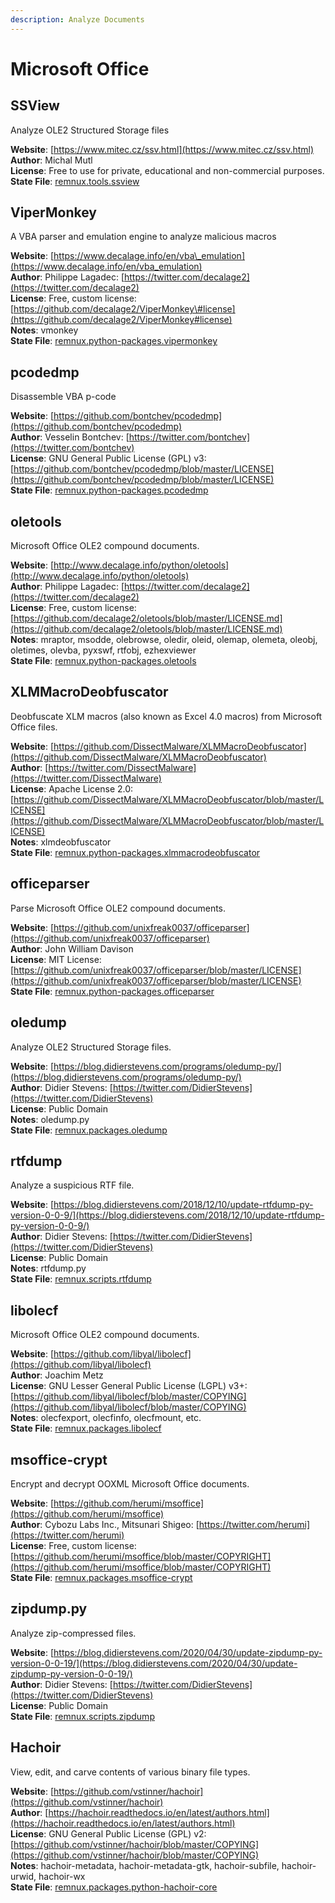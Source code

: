 ```yaml
---
description: Analyze Documents
---
```


# Microsoft Office

## SSView

Analyze OLE2 Structured Storage files

**Website**: [https://www.mitec.cz/ssv.html](https://www.mitec.cz/ssv.html)  
**Author**: Michal Mutl  
**License**: Free to use for private, educational and non-commercial purposes.  
**State File**: [remnux.tools.ssview](https://github.com/REMnux/salt-states/blob/master/./remnux/tools/ssview.sls)

## ViperMonkey

A VBA parser and emulation engine to analyze malicious macros

**Website**: [https://www.decalage.info/en/vba\_emulation](https://www.decalage.info/en/vba_emulation)  
**Author**: Philippe Lagadec: [https://twitter.com/decalage2](https://twitter.com/decalage2)  
**License**: Free, custom license: [https://github.com/decalage2/ViperMonkey\#license](https://github.com/decalage2/ViperMonkey#license)  
**Notes**: vmonkey  
**State File**: [remnux.python-packages.vipermonkey](https://github.com/REMnux/salt-states/blob/master/./remnux/python-packages/vipermonkey.sls)

## pcodedmp

Disassemble VBA p-code

**Website**: [https://github.com/bontchev/pcodedmp](https://github.com/bontchev/pcodedmp)  
**Author**: Vesselin Bontchev: [https://twitter.com/bontchev](https://twitter.com/bontchev)  
**License**: GNU General Public License \(GPL\) v3: [https://github.com/bontchev/pcodedmp/blob/master/LICENSE](https://github.com/bontchev/pcodedmp/blob/master/LICENSE)  
**State File**: [remnux.python-packages.pcodedmp](https://github.com/REMnux/salt-states/blob/master/./remnux/python-packages/pcodedmp.sls)

## oletools

Microsoft Office OLE2 compound documents.

**Website**: [http://www.decalage.info/python/oletools](http://www.decalage.info/python/oletools)  
**Author**: Philippe Lagadec: [https://twitter.com/decalage2](https://twitter.com/decalage2)  
**License**: Free, custom license: [https://github.com/decalage2/oletools/blob/master/LICENSE.md](https://github.com/decalage2/oletools/blob/master/LICENSE.md)  
**Notes**: mraptor, msodde, olebrowse, oledir, oleid, olemap, olemeta, oleobj, oletimes, olevba, pyxswf, rtfobj, ezhexviewer  
**State File**: [remnux.python-packages.oletools](https://github.com/REMnux/salt-states/blob/master/./remnux/python-packages/oletools.sls)

## XLMMacroDeobfuscator

Deobfuscate XLM macros \(also known as Excel 4.0 macros\) from Microsoft Office files.

**Website**: [https://github.com/DissectMalware/XLMMacroDeobfuscator](https://github.com/DissectMalware/XLMMacroDeobfuscator)  
**Author**: [https://twitter.com/DissectMalware](https://twitter.com/DissectMalware)  
**License**: Apache License 2.0: [https://github.com/DissectMalware/XLMMacroDeobfuscator/blob/master/LICENSE](https://github.com/DissectMalware/XLMMacroDeobfuscator/blob/master/LICENSE)  
**Notes**: xlmdeobfuscator  
**State File**: [remnux.python-packages.xlmmacrodeobfuscator](https://github.com/REMnux/salt-states/blob/master/./remnux/python-packages/xlmmacrodeobfuscator.sls)

## officeparser

Parse Microsoft Office OLE2 compound documents.

**Website**: [https://github.com/unixfreak0037/officeparser](https://github.com/unixfreak0037/officeparser)  
**Author**: John William Davison  
**License**: MIT License: [https://github.com/unixfreak0037/officeparser/blob/master/LICENSE](https://github.com/unixfreak0037/officeparser/blob/master/LICENSE)  
**State File**: [remnux.python-packages.officeparser](https://github.com/REMnux/salt-states/blob/master/./remnux/python-packages/officeparser.sls)

## oledump

Analyze OLE2 Structured Storage files.

**Website**: [https://blog.didierstevens.com/programs/oledump-py/](https://blog.didierstevens.com/programs/oledump-py/)  
**Author**: Didier Stevens: [https://twitter.com/DidierStevens](https://twitter.com/DidierStevens)  
**License**: Public Domain  
**Notes**: oledump.py  
**State File**: [remnux.packages.oledump](https://github.com/REMnux/salt-states/blob/master/remnux/packages/oledump.sls)

## rtfdump

Analyze a suspicious RTF file.

**Website**: [https://blog.didierstevens.com/2018/12/10/update-rtfdump-py-version-0-0-9/](https://blog.didierstevens.com/2018/12/10/update-rtfdump-py-version-0-0-9/)  
**Author**: Didier Stevens: [https://twitter.com/DidierStevens](https://twitter.com/DidierStevens)  
**License**: Public Domain  
**Notes**: rtfdump.py  
**State File**: [remnux.scripts.rtfdump](https://github.com/REMnux/salt-states/blob/master/./remnux/scripts/rtfdump.sls)

## libolecf

Microsoft Office OLE2 compound documents.

**Website**: [https://github.com/libyal/libolecf](https://github.com/libyal/libolecf)  
**Author**: Joachim Metz  
**License**: GNU Lesser General Public License \(LGPL\) v3+: [https://github.com/libyal/libolecf/blob/master/COPYING](https://github.com/libyal/libolecf/blob/master/COPYING)  
**Notes**: olecfexport, olecfinfo, olecfmount, etc.  
**State File**: [remnux.packages.libolecf](https://github.com/REMnux/salt-states/blob/master/./remnux/packages/libolecf.sls)

## msoffice-crypt

Encrypt and decrypt OOXML Microsoft Office documents.

**Website**: [https://github.com/herumi/msoffice](https://github.com/herumi/msoffice)  
**Author**: Cybozu Labs Inc., Mitsunari Shigeo: [https://twitter.com/herumi](https://twitter.com/herumi)  
**License**: Free, custom license: [https://github.com/herumi/msoffice/blob/master/COPYRIGHT](https://github.com/herumi/msoffice/blob/master/COPYRIGHT)  
**State File**: [remnux.packages.msoffice-crypt](https://github.com/REMnux/salt-states/blob/master/./remnux/packages/msoffice-crypt.sls)

## zipdump.py

Analyze zip-compressed files.

**Website**: [https://blog.didierstevens.com/2020/04/30/update-zipdump-py-version-0-0-19/](https://blog.didierstevens.com/2020/04/30/update-zipdump-py-version-0-0-19/)  
**Author**: Didier Stevens: [https://twitter.com/DidierStevens](https://twitter.com/DidierStevens)  
**License**: Public Domain  
**State File**: [remnux.scripts.zipdump](https://github.com/REMnux/salt-states/blob/master/remnux/scripts/zipdump.sls)

## Hachoir

View, edit, and carve contents of various binary file types.

**Website**: [https://github.com/vstinner/hachoir](https://github.com/vstinner/hachoir)  
**Author**: [https://hachoir.readthedocs.io/en/latest/authors.html](https://hachoir.readthedocs.io/en/latest/authors.html)  
**License**: GNU General Public License \(GPL\) v2: [https://github.com/vstinner/hachoir/blob/master/COPYING](https://github.com/vstinner/hachoir/blob/master/COPYING)  
**Notes**: hachoir-metadata, hachoir-metadata-gtk, hachoir-subfile, hachoir-urwid, hachoir-wx  
**State File**: [remnux.packages.python-hachoir-core](https://github.com/REMnux/salt-states/blob/master/./remnux/packages/python-hachoir-core.sls)

